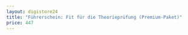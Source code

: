 ```yaml
---
layout: digistore24
title: "Führerschein: Fit für die Theorieprüfung (Premium-Paket)"
price: 447
---
```

